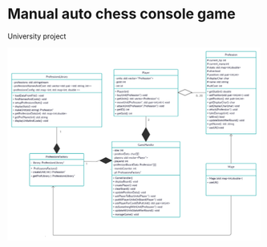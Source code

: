 # Manual auto chess console game

University project

![alt text](https://github.com/xbubus/Manual-auto-chess-console-game/blob/master/uml.jpg)
